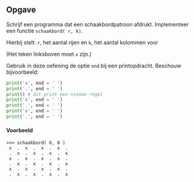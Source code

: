 ## Opgave
Schrijf een programma dat een schaakbordpatroon afdrukt. Implementeer een functie `schaakbord( r, k)`.

Hierbij stelt:
    `r`, het aantal rijen en
    `k`, het aantal kolommen
voor

(Het teken linksboven moet `x` zijn.)

Gebruik in deze oefening de optie `end` bij een printopdracht. Beschouw bijvoorbeeld:
```python
print('x', end = ' ')
print('.', end = ' ')
print() # dit print een nieuwe regel
print('x', end = ' ')
print('.', end = ' ')
print('x', end = ' ')
print('.', end = ' ')
```

#### Voorbeeld
```
>>> schaakbord( 6, 8 )
 x  .  x  .  x  .  x  . 
 .  x  .  x  .  x  .  x 
 x  .  x  .  x  .  x  . 
 .  x  .  x  .  x  .  x 
 x  .  x  .  x  .  x  . 
 .  x  .  x  .  x  .  x 
```